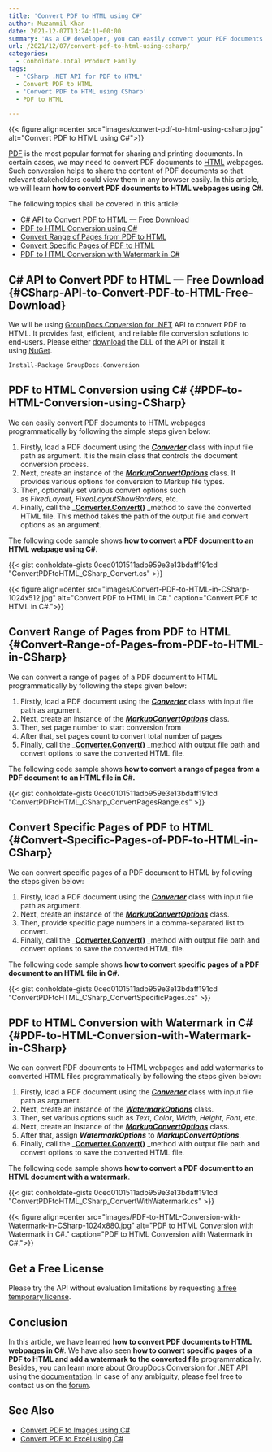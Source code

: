 ```yaml
---
title: 'Convert PDF to HTML using C#'
author: Muzammil Khan
date: 2021-12-07T13:24:11+00:00
summary: 'As a C# developer, you can easily convert your PDF documents to HTML webpages. In this article, you will learn <strong>how to convert PDF documents to HTML webpages using C#</strong>.'
url: /2021/12/07/convert-pdf-to-html-using-csharp/
categories:
  - Conholdate.Total Product Family
tags:
  - 'CSharp .NET API for PDF to HTML'
  - Convert PDF to HTML
  - 'Convert PDF to HTML using CSharp'
  - PDF to HTML

---
```



{{< figure align=center src="images/convert-pdf-to-html-using-csharp.jpg" alt="Convert PDF to HTML using C#">}}
 

[PDF][2]&nbsp;is the most popular format for sharing and printing documents. In certain cases, we may need to convert PDF documents to [HTML][3] webpages. Such conversion helps to share the content of PDF documents so that relevant stakeholders could view them in any browser easily.&nbsp;In this article, we will learn&nbsp;**how to convert PDF documents to HTML webpages using C#**.

The following topics shall be covered in this article:

  * [C# API to Convert PDF to HTML — Free Download][4]
  * [PDF to HTML Conversion using C#][5]
  * [Convert Range of Pages from PDF to HTML][6]
  * [Convert Specific Pages of PDF to HTML][7]
  * [PDF to HTML Conversion with Watermark in C#][8]

## C# API to Convert PDF to HTML — Free Download {#CSharp-API-to-Convert-PDF-to-HTML-Free-Download}

We will be using [GroupDocs.Conversion for .NET][9] API to convert PDF to HTML. It provides fast, efficient, and reliable file conversion solutions to end-users. Please either [download][10] the DLL of the API or install it using [NuGet][11].

<pre class="wp-block-code"><code>Install-Package GroupDocs.Conversion</code></pre>

## PDF to HTML Conversion using C# {#PDF-to-HTML-Conversion-using-CSharp}

We can easily convert PDF documents to HTML webpages programmatically by following the simple steps given below:

  1. Firstly, load a PDF document using the&nbsp;**_[Converter][12]_**&nbsp;class with input file path as argument. It is the main class that controls the document conversion process.
  2. Next, create an instance of the&nbsp;[**_MarkupConvertOptions_**][13] class. It provides various options for conversion to Markup file types. 
  3. Then, optionally set various convert options such as&nbsp;_FixedLayout_,&nbsp;_FixedLayoutShowBorders_, etc.
  4. Finally, call the&nbsp;_**[Converter.Convert()][14]**&nbsp;_method to save the converted HTML file. This method takes the path of the output file and convert options as an argument.

The following&nbsp;code sample shows&nbsp;**how to convert **a PDF document** to an HTML webpage using C#**.

{{< gist conholdate-gists 0ced0101511adb959e3e13bdaff191cd "ConvertPDFtoHTML_CSharp_Convert.cs" >}}

{{< figure align=center src="images/Convert-PDF-to-HTML-in-CSharp-1024x512.jpg" alt="Convert PDF to HTML in C#." caption="Convert PDF to HTML in C#.">}}
 

## Convert Range of Pages from PDF to HTML {#Convert-Range-of-Pages-from-PDF-to-HTML-in-CSharp}

We can convert a range of pages of a PDF document to HTML programmatically by following the steps given below:

  1. Firstly, load a PDF document using the&nbsp;**_[Converter][12]_**&nbsp;class with input file path as argument.
  2. Next, create an instance of the&nbsp;[**_MarkupConvertOptions_**][13] class.
  3. Then, set page number to start conversion from
  4. After that, set pages count to convert total number of pages
  5. Finally, call the&nbsp;_**[Converter.Convert()][14]**&nbsp;_method with output file path and convert options to save the converted HTML file.

The following&nbsp;code sample shows&nbsp;**how to convert **a range of pages from a PDF document** to an HTML file in C#.**

{{< gist conholdate-gists 0ced0101511adb959e3e13bdaff191cd "ConvertPDFtoHTML_CSharp_ConvertPagesRange.cs" >}}

## Convert Specific Pages of PDF to HTML {#Convert-Specific-Pages-of-PDF-to-HTML-in-CSharp}

We can convert specific pages of a PDF document to HTML by following the steps given below:

  1. Firstly, load a PDF document using the&nbsp;**_[Converter][12]_**&nbsp;class with input file path as argument.
  2. Next, create an instance of the&nbsp;[**_MarkupConvertOptions_**][13] class.
  3. Then, provide specific page numbers in a comma-separated list to convert.
  4. Finally, call the&nbsp;_**[Converter.Convert()][14]**&nbsp;_method with output file path and convert options to save the converted HTML file.

The following&nbsp;code sample shows&nbsp;**how to convert **specific pages of a PDF document** to an HTML file in C#.**

{{< gist conholdate-gists 0ced0101511adb959e3e13bdaff191cd "ConvertPDFtoHTML_CSharp_ConvertSpecificPages.cs" >}}

## PDF to HTML Conversion with Watermark in C# {#PDF-to-HTML-Conversion-with-Watermark-in-CSharp}

We can convert PDF documents to HTML webpages and add watermarks to converted HTML files programmatically by following the steps given below:

  1. Firstly, load a PDF document using the&nbsp;**_[Converter][12]_**&nbsp;class with input file path as argument.
  2. Next, create an instance of the _**[WatermarkOptions][16]**_ class.
  3. Then, set various options such as&nbsp;_Text_,&nbsp;_Color_,&nbsp;_Width_,&nbsp;_Height_,&nbsp;_Font_, etc.
  4. Next, create an instance of the&nbsp;[**_MarkupConvertOptions_**][13] class.
  5. After that, assign _**WatermarkOptions**_ to **_MarkupConvertOptions_**.
  6. Finally, call the&nbsp;_**[Converter.Convert()][14]**&nbsp;_method with output file path and convert options to save the converted HTML file.

The following&nbsp;code sample shows&nbsp;**how to convert a PDF document to an HTML document with a watermark**.

{{< gist conholdate-gists 0ced0101511adb959e3e13bdaff191cd "ConvertPDFtoHTML_CSharp_ConvertWithWatermark.cs" >}}

{{< figure align=center src="images/PDF-to-HTML-Conversion-with-Watermark-in-CSharp-1024x880.jpg" alt="PDF to HTML Conversion with Watermark in C#." caption="PDF to HTML Conversion with Watermark in C#.">}}
 

## Get a Free License

Please try the API without evaluation limitations by requesting&nbsp;[a free temporary license][18].

## Conclusion

In this article, we have learned **how to convert PDF documents to HTML webpages in C#**. We have also seen **how to convert specific pages of a PDF to HTML and add a watermark to the converted file** programmatically. Besides, you can learn more about GroupDocs.Conversion for .NET API using the [documentation][19]. In case of any ambiguity, please feel free to contact us on the [forum][20].

## See Also

  * [Convert PDF to Images using C#][21]
  * [Convert PDF to Excel using C#][22]

 [1]: https://blog.conholdate.com/wp-content/uploads/sites/27/2021/12/convert-pdf-to-html-using-csharp.jpg
 [2]: https://docs.fileformat.com/pdf/
 [3]: https://docs.fileformat.com/web/html/
 [4]: #CSharp-API-to-Convert-PDF-to-HTML-Free-Download
 [5]: #PDF-to-HTML-Conversion-using-CSharp
 [6]: #Convert-Range-of-Pages-from-PDF-to-HTML-in-CSharp
 [7]: #Convert-Specific-Pages-of-PDF-to-HTML-in-CSharp
 [8]: #PDF-to-HTML-Conversion-with-Watermark-in-CSharp
 [9]: https://products.groupdocs.com/conversion/net
 [10]: https://downloads.groupdocs.com/conversion/net
 [11]: https://www.nuget.org/packages/groupdocs.conversion
 [12]: https://apireference.groupdocs.com/conversion/net/groupdocs.conversion/Converter
 [13]: https://apireference.groupdocs.com/conversion/net/groupdocs.conversion.options.convert/markupconvertoptions
 [14]: https://apireference.groupdocs.com/conversion/net/groupdocs.conversion.converter/convert/methods/16
 [15]: https://blog.conholdate.com/wp-content/uploads/sites/27/2021/12/Convert-PDF-to-HTML-in-CSharp.jpg
 [16]: https://apireference.groupdocs.com/conversion/net/groupdocs.conversion.options.convert/WatermarkOptions
 [17]: https://blog.conholdate.com/wp-content/uploads/sites/27/2021/12/PDF-to-HTML-Conversion-with-Watermark-in-CSharp.jpg
 [18]: https://purchase.conholdate.com/temporary-license
 [19]: https://docs.groupdocs.com/conversion/net/
 [20]: https://forum.groupdocs.com/c/conversion/11
 [21]: https://blog.conholdate.com/2021/09/23/convert-pdf-to-images-using-csharp/
 [22]: https://blog.conholdate.com/2021/03/31/convert-pdf-to-excel-using-csharp/




